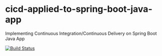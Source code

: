 # cicd-applied-to-spring-boot-java-app
Implementing Continuous Integration/Continuous Delivery on Spring Boot Java App

[![Build Status](https://travis-ci.org/sdosis/cicd-applied-to-spring-boot-java-app.svg)](https://travis-ci.org/sdosis/cicd-applied-to-spring-boot-java-app)